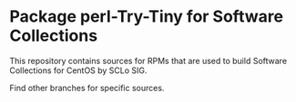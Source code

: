 # Package perl-Try-Tiny for Software Collections

This repository contains sources for RPMs that are used
to build Software Collections for CentOS by SCLo SIG.

Find other branches for specific sources.
